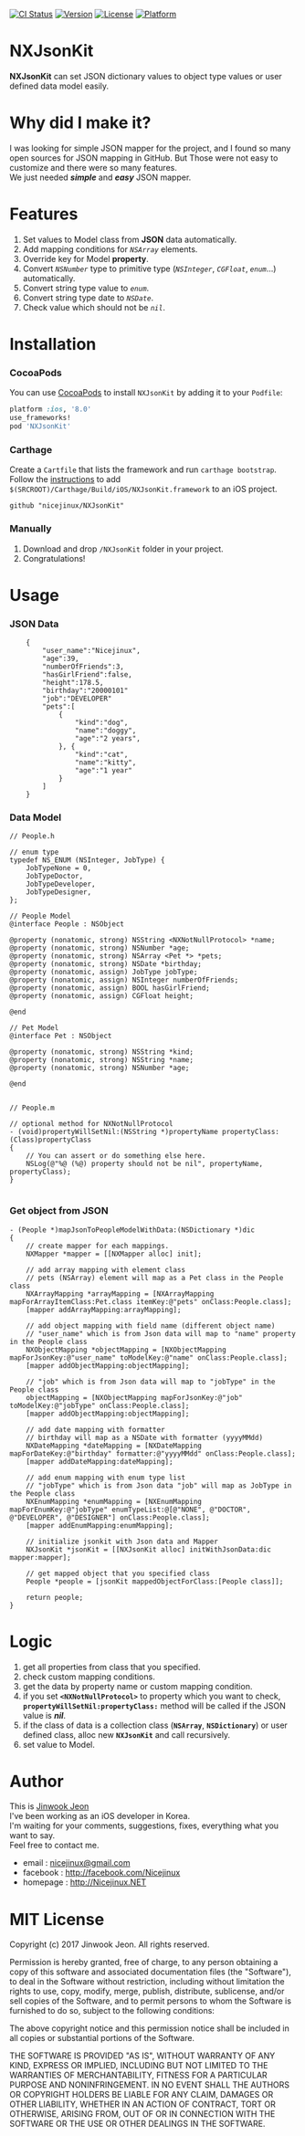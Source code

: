 
[![CI Status](http://img.shields.io/travis/nicejinux/NXJsonKit.svg?style=flat)](https://travis-ci.org/nicejinux/NXJsonKit)
[![Version](https://img.shields.io/cocoapods/v/NXJsonKit.svg?style=flat)](http://cocoapods.org/pods/NXJsonKit)
[![License](https://img.shields.io/cocoapods/l/NXJsonKit.svg?style=flat)](http://cocoapods.org/pods/NXJsonKit)
[![Platform](https://img.shields.io/cocoapods/p/NXJsonKit.svg?style=flat)](http://cocoapods.org/pods/NXJsonKit)   
  
  

# NXJsonKit

**NXJsonKit** can set JSON dictionary values to object type values or user defined data model easily.    

    
# Why did I make it?

I was looking for simple JSON mapper for the project, and I found so many open sources for JSON mapping in GitHub. But Those were not easy to customize and there were so many features.  
We just needed ***simple*** and ***easy*** JSON mapper.   
   

# Features

1. Set values to Model class from **JSON** data automatically.
2. Add mapping conditions for *`NSArray`* elements.
3. Override key for Model **property**.
4. Convert *`NSNumber`* type to primitive type (*`NSInteger`*, *`CGFloat`*, *`enum`*...) automatically.  
5. Convert string type value to *`enum`*.  
6. Convert string type date to *`NSDate`*.  
7. Check value which should not be *`nil`*.  

# Installation

### CocoaPods
You can use [CocoaPods](http://cocoapods.org/) to install `NXJsonKit` by adding it to your `Podfile`:

```ruby
platform :ios, '8.0'
use_frameworks!
pod 'NXJsonKit'
```

### Carthage
Create a `Cartfile` that lists the framework and run `carthage bootstrap`. Follow the [instructions](https://github.com/Carthage/Carthage#if-youre-building-for-ios) to add `$(SRCROOT)/Carthage/Build/iOS/NXJsonKit.framework` to an iOS project.

```
github "nicejinux/NXJsonKit"
```
### Manually
1. Download and drop ```/NXJsonKit``` folder in your project.  
2. Congratulations!  


# Usage

### JSON Data

```objc
    {
        "user_name":"Nicejinux",
        "age":39,
        "numberOfFriends":3,
        "hasGirlFriend":false,
        "height":178.5,
        "birthday":"20000101"
        "job":"DEVELOPER"
        "pets":[
            {
                "kind":"dog",
                "name":"doggy",
                "age":"2 years",
            }, {
                "kind":"cat",
                "name":"kitty",
                "age":"1 year"
            }
        ]
    }
```



### Data Model

```objc
// People.h

// enum type
typedef NS_ENUM (NSInteger, JobType) {
    JobTypeNone = 0,
    JobTypeDoctor,
    JobTypeDeveloper,
    JobTypeDesigner,
};

// People Model
@interface People : NSObject

@property (nonatomic, strong) NSString <NXNotNullProtocol> *name;
@property (nonatomic, strong) NSNumber *age;
@property (nonatomic, strong) NSArray <Pet *> *pets;
@property (nonatomic, strong) NSDate *birthday;
@property (nonatomic, assign) JobType jobType;
@property (nonatomic, assign) NSInteger numberOfFriends;
@property (nonatomic, assign) BOOL hasGirlFriend;
@property (nonatomic, assign) CGFloat height;

@end

// Pet Model
@interface Pet : NSObject

@property (nonatomic, strong) NSString *kind;
@property (nonatomic, strong) NSString *name;
@property (nonatomic, strong) NSNumber *age;

@end


// People.m

// optional method for NXNotNullProtocol
- (void)propertyWillSetNil:(NSString *)propertyName propertyClass:(Class)propertyClass
{
    // You can assert or do something else here.
    NSLog(@"%@ (%@) property should not be nil", propertyName, propertyClass);
}


```



### Get object from JSON

```objc
- (People *)mapJsonToPeopleModelWithData:(NSDictionary *)dic 
{	
    // create mapper for each mappings.
    NXMapper *mapper = [[NXMapper alloc] init];

    // add array mapping with element class
    // pets (NSArray) element will map as a Pet class in the People class
    NXArrayMapping *arrayMapping = [NXArrayMapping mapForArrayItemClass:Pet.class itemKey:@"pets" onClass:People.class];
    [mapper addArrayMapping:arrayMapping];

    // add object mapping with field name (different object name)
    // "user_name" which is from Json data will map to "name" property in the People class 
    NXObjectMapping *objectMapping = [NXObjectMapping mapForJsonKey:@"user_name" toModelKey:@"name" onClass:People.class];
    [mapper addObjectMapping:objectMapping];

    // "job" which is from Json data will map to "jobType" in the People class
    objectMapping = [NXObjectMapping mapForJsonKey:@"job" toModelKey:@"jobType" onClass:People.class];
    [mapper addObjectMapping:objectMapping];

    // add date mapping with formatter
    // birthday will map as a NSDate with formatter (yyyyMMdd)
    NXDateMapping *dateMapping = [NXDateMapping mapForDateKey:@"birthday" formatter:@"yyyyMMdd" onClass:People.class];
    [mapper addDateMapping:dateMapping];

    // add enum mapping with enum type list
    // "jobType" which is from Json data "job" will map as JobType in the People class
    NXEnumMapping *enumMapping = [NXEnumMapping mapForEnumKey:@"jobType" enumTypeList:@[@"NONE", @"DOCTOR", @"DEVELOPER", @"DESIGNER"] onClass:People.class];
    [mapper addEnumMapping:enumMapping];

    // initialize jsonkit with Json data and Mapper
    NXJsonKit *jsonKit = [[NXJsonKit alloc] initWithJsonData:dic mapper:mapper];

    // get mapped object that you specified class
    People *people = [jsonKit mappedObjectForClass:[People class]];

    return people;
}
```


# Logic

1. get all properties from class that you specified.
2. check custom mapping conditions.
3. get the data by property name or custom mapping condition.
4. if you set **`<NXNotNullProtocol>`** to property which you want to check, **`propertyWillSetNil:propertyClass:`** method will be called if the JSON value is ***nil***.
5. if the class of data is a collection class (**`NSArray`**, **`NSDictionary`**) or user defined class, alloc new **`NXJsonKit`** and call recursively.
6. set value to Model.


# Author

This is [Jinwook Jeon](http://Nicejinux.NET)   
I've been working as an iOS developer in Korea.  
I'm waiting for your comments, suggestions, fixes, everything what you want to say.  
Feel free to contact me. 
  
 - email : nicejinux@gmail.com
 - facebook : http://facebook.com/Nicejinux
 - homepage : http://Nicejinux.NET


# MIT License

Copyright (c) 2017 Jinwook Jeon. All rights reserved.

Permission is hereby granted, free of charge, to any person obtaining a
copy of this software and associated documentation files (the "Software"),
to deal in the Software without restriction, including
without limitation the rights to use, copy, modify, merge, publish,
distribute, sublicense, and/or sell copies of the Software, and to
permit persons to whom the Software is furnished to do so, subject to
the following conditions:

The above copyright notice and this permission notice shall be included
in all copies or substantial portions of the Software.

THE SOFTWARE IS PROVIDED "AS IS", WITHOUT WARRANTY OF ANY KIND, EXPRESS
OR IMPLIED, INCLUDING BUT NOT LIMITED TO THE WARRANTIES OF
MERCHANTABILITY, FITNESS FOR A PARTICULAR PURPOSE AND NONINFRINGEMENT.
IN NO EVENT SHALL THE AUTHORS OR COPYRIGHT HOLDERS BE LIABLE FOR ANY
CLAIM, DAMAGES OR OTHER LIABILITY, WHETHER IN AN ACTION OF CONTRACT,
TORT OR OTHERWISE, ARISING FROM, OUT OF OR IN CONNECTION WITH THE
SOFTWARE OR THE USE OR OTHER DEALINGS IN THE SOFTWARE.
